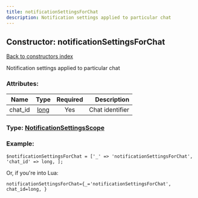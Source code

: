 ```yaml
---
title: notificationSettingsForChat
description: Notification settings applied to particular chat
---
```

## Constructor: notificationSettingsForChat  
[Back to constructors index](index.md)



Notification settings applied to particular chat

### Attributes:

| Name     |    Type       | Required | Description |
|----------|:-------------:|:--------:|------------:|
|chat\_id|[long](../types/long.md) | Yes|Chat identifier|



### Type: [NotificationSettingsScope](../types/NotificationSettingsScope.md)


### Example:

```
$notificationSettingsForChat = ['_' => 'notificationSettingsForChat', 'chat_id' => long, ];
```  

Or, if you're into Lua:  


```
notificationSettingsForChat={_='notificationSettingsForChat', chat_id=long, }

```


